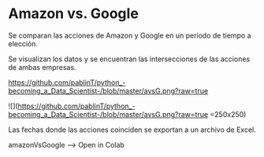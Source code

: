 # Amazon vs. Google

Se comparan las acciones de Amazon y Google en un período de tiempo a elección. 

Se visualizan los datos y se encuentran las intersecciones de las acciones de ambas empresas.

https://github.com/pablinT/python_-becoming_a_Data_Scientist-/blob/master/avsG.png?raw=true

![](https://github.com/pablinT/python_-becoming_a_Data_Scientist-/blob/master/avsG.png?raw=true =250x250)



Las fechas donde las acciones coinciden se exportan a un archivo de Excel.

amazonVsGoogle --> Open in Colab

